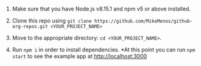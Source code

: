 1. Make sure that you have Node.js v8.15.1 and npm v5 or above installed.

2. Clone this repo using ```git clone https://github.com/MikeMenos/github-org-repos.git <YOUR_PROJECT_NAME>```

3. Move to the appropriate directory: ```cd <YOUR_PROJECT_NAME>```.

4. Run `npm i`  in order to install dependencies.
*At this point you can run `npm start` to see the example app at [http://localhost:3000](http://localhost:3000)
